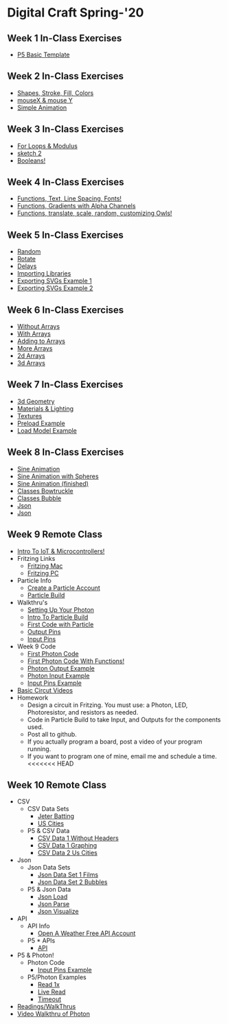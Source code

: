 # Digital Craft Spring-'20

## Week 1 In-Class Exercises 
* [P5 Basic Template]()

## Week 2 In-Class Exercises 
* [Shapes, Stroke, Fill, Colors](https://compagnb.github.io/PUFY1225-Digital_Craft/classExercises/wk2.html)
* [mouseX & mouse Y](https://compagnb.github.io/PUFY1225-Digital_Craft/classExercises/wk2Bonus.html)
* [Simple Animation](https://compagnb.github.io/PUFY1225-Digital_Craft/classExercises/wk2Bonus2.html)

## Week 3 In-Class Exercises 
* [For Loops & Modulus](https://compagnb.github.io/PUFY1225-Digital_Craft/classExercises/wk3a.html)
* [sketch 2](https://compagnb.github.io/PUFY1225-Digital_Craft/classExercises/wk3b.html)
* [Booleans!](https://compagnb.github.io/PUFY1225-Digital_Craft/classExercises/wk3c.html)

## Week 4 In-Class Exercises 
* [Functions, Text, Line Spacing, Fonts!](https://compagnb.github.io/PUFY1225-Digital_Craft/classExercises/wk4a.html)
* [Functions, Gradients with Alpha Channels](https://compagnb.github.io/PUFY1225-Digital_Craft/classExercises/wk4b.html)
* [Functions, translate, scale, random, customizing Owls!](https://compagnb.github.io/PUFY1225-Digital_Craft/classExercises/wk4c.html)

## Week 5 In-Class Exercises 
* [Random](https://compagnb.github.io/PUFY1225-Digital_Craft/classExercises/wk5a.html)
* [Rotate](https://compagnb.github.io/PUFY1225-Digital_Craft/classExercises/wk5b.html)
* [Delays](https://compagnb.github.io/PUFY1225-Digital_Craft/classExercises/wk5c.html)
* [Importing Libraries](https://compagnb.github.io/PUFY1225-Digital_Craft/p5svgTemplate/index.html)
* [Exporting SVGs Example 1](https://compagnb.github.io/PUFY1225-Digital_Craft/p5svgTemplate/index.html)
* [Exporting SVGs Example 2](https://compagnb.github.io/PUFY1225-Digital_Craft/p5svgExample/index.html)

## Week 6 In-Class Exercises 
* [Without Arrays](https://compagnb.github.io/PUFY1225-Digital_Craft/classExercises/wk6.html)
* [With Arrays](https://compagnb.github.io/PUFY1225-Digital_Craft/classExercises/wk6a.html)
* [Adding to Arrays](https://compagnb.github.io/PUFY1225-Digital_Craft/classExercises/wk6b.html)
* [More Arrays](https://compagnb.github.io/PUFY1225-Digital_Craft/classExercises/wk6c.html)
* [2d Arrays](https://compagnb.github.io/PUFY1225-Digital_Craft/classExercises/wk6d.html)
* [3d Arrays](https://compagnb.github.io/PUFY1225-Digital_Craft/classExercises/wk6e.html)

## Week 7 In-Class Exercises 
* [3d Geometry](https://compagnb.github.io/PUFY1225-Digital_Craft/classExercises/wk7a.html)
* [Materials & Lighting](https://compagnb.github.io/PUFY1225-Digital_Craft/classExercises/wk7b.html)
* [Textures](https://compagnb.github.io/PUFY1225-Digital_Craft/classExercises/wk7c.html)
* [Preload Example](https://compagnb.github.io/PUFY1225-Digital_Craft/classExercises/wk7d.html)
* [Load Model Example](https://compagnb.github.io/PUFY1225-Digital_Craft/classExercises/wk7e.html)

## Week 8 In-Class Exercises 
* [Sine Animation](https://compagnb.github.io/PUFY1225-Digital_Craft/classExercises/wk8.html)
* [Sine Animation with Spheres](https://compagnb.github.io/PUFY1225-Digital_Craft/classExercises/wk8a.html)
* [Sine Animation (finished)](https://compagnb.github.io/PUFY1225-Digital_Craft/classExercises/wk8a2.html)
* [Classes Bowtruckle](https://compagnb.github.io/PUFY1225-Digital_Craft/classExercises/wk8b.html)
* [Classes Bubble](https://compagnb.github.io/PUFY1225-Digital_Craft/classExercises/wk8b2.html)
* [Json](https://compagnb.github.io/PUFY1225-Digital_Craft/classExercises/wk8c.html)
* [Json](https://compagnb.github.io/PUFY1225-Digital_Craft/classExercises/wk8d.html)

## Week 9 Remote Class 
* [Intro To IoT & Microcontrollers!](https://docs.google.com/presentation/d/1xqedCFzCrEP4IHYhyqTL3W51-vvcyp-5H5XPkajrseE)
* Fritzing Links
	* [Fritzing Mac](https://mac.softpedia.com/get/Developer-Tools/Fritzing.shtml)
	* [Fritzing PC](https://www.filecroco.com/download-fritzing/)
* Particle Info
	* [Create a Particle Account](https://build.particle.io/build)
	* [Particle Build](https://build.particle.io/build)
* Walkthru's
	* [Setting Up Your Photon](https://docs.particle.io/)
	* [Intro To Particle Build](https://compagnb.github.io/PUFY1225-Digital_Craft/classExercises/wk9_particle.md)
	* [First Code with Particle](https://compagnb.github.io/PUFY1225-Digital_Craft/classExercises/wk9_walkthru_1.md)
	* [Output Pins](https://compagnb.github.io/PUFY1225-Digital_Craft/classExercises/wk9_walkthru_2.md)
	* [Input Pins](https://compagnb.github.io/PUFY1225-Digital_Craft/classExercises/wk9_walkthru_3.md)
* Week 9 Code
	* [First Photon Code](https://compagnb.github.io/PUFY1225-Digital_Craft/classExercises/wk9_exercise1-rgb.ino)
	* [First Photon Code With Functions!](https://compagnb.github.io/PUFY1225-Digital_Craft/classExercises/wk9_exercise1a-rgb.ino)
	* [Photon Output Example](https://compagnb.github.io/PUFY1225-Digital_Craft/classExercises/wk9_exercise2-blink.ino)
	* [Photon Input Example](https://compagnb.github.io/PUFY1225-Digital_Craft/classExercises/wk9_exercise3_lightmeter.ino)
	* [Input Pins Example](https://compagnb.github.io/PUFY1225-Digital_Craft/classExercises/wk9_exercise4_photoresistor.ino)
* [Basic Circut Videos](https://learn.sparkfun.com/tutorials/voltage-current-resistance-and-ohms-law/all)
* Homework
	* Design a circuit in Fritzing. You must use: a Photon, LED, Photoresistor, and resistors as needed.
	* Code in Particle Build to take Input, and Outputs for the components used. 
	* Post all to github. 
	* If you actually program a board, post a video of your program running. 
	* If you want to program one of mine, email me and schedule a time. 
<<<<<<< HEAD


## Week 10 Remote Class
* CSV
	* CSV Data Sets
		* [Jeter Batting](https://docs.google.com/spreadsheets/d/1j2oNf2QDuWtHo3j-FcR6tB6hCIvlEhdX719fLgEtWLc/edit#gid=0)
		* [US Cities](https://docs.google.com/spreadsheets/d/1xelv7sZGWbW7cvDg6IhjfNgtDA28PXrq7CEGT3zVGMk/edit?usp=drive_web&ouid=116015647985389865972)
	* P5 & CSV Data
		* [CSV Data 1 Without Headers](https://compagnb.github.io/PUFY1225-Digital_Craft/classExercises/wk10Csv1a.html)
		* [CSV Data 1 Graphing](https://compagnb.github.io/PUFY1225-Digital_Craft/classExercises/wk10Csv1.html)
		* [CSV Data 2 Us Cities](https://compagnb.github.io/PUFY1225-Digital_Craft/classExercises/wk10Csv2.html)
* Json
	* Json Data Sets
		* [Json Data Set 1 Films](https://compagnb.github.io/PUFY1225-Digital_Craft/classExercises/assets/films.json)
		* [Json Data Set 2 Bubbles](https://compagnb.github.io/PUFY1225-Digital_Craft/classExercises/assets/bubbles.json)
	* P5 & Json Data
		* [Json Load](https://compagnb.github.io/PUFY1225-Digital_Craft/classExercises/wk10Json1.html)
		* [Json Parse](https://compagnb.github.io/PUFY1225-Digital_Craft/classExercises/wk10Json1a.html)
		* [Json Visualize](https://compagnb.github.io/PUFY1225-Digital_Craft/classExercises/wk10Json2.html)
* API	
	* API Info
		* [Open A Weather Free API Account](https://home.openweathermap.org/users/sign_up)
	* P5 * APIs
		* [API](https://compagnb.github.io/PUFY1225-Digital_Craft/classExercises/wk10API.html)
* P5 & Photon!
	* Photon Code
		* [Input Pins Example](https://compagnb.github.io/PUFY1225-Digital_Craft/classExercises/wk9_exercise4_photoresistor.ino)
	* P5/Photon Examples
		* [Read 1x](https://compagnb.github.io/PUFY1225-Digital_Craft/classExercises/wk10a.html)
		* [Live Read](https://compagnb.github.io/PUFY1225-Digital_Craft/classExercises/wk10b.html)
		* [Timeout](https://compagnb.github.io/PUFY1225-Digital_Craft/classExercises/wk10c.html)
* [Readings/WalkThrus](https://drive.google.com/open?id=160lSOLkjoJO9vPm2_dPiPs-01uWSzelv)
* [Video Walkthru of Photon](https://www.youtube.com/watch?v=0QjgnEBp__U)


